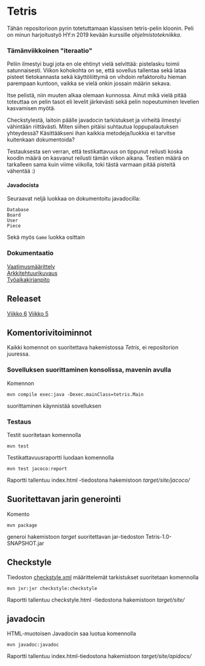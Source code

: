 # Tetris
Tähän repositorioon pyrin totetuttamaan klassisen tetris-pelin kloonin. Peli on minun harjoitustyö HY:n 2019 kevään kurssille _ohjelmistotekniikka_.

### Tämänviikkoinen "iteraatio"
Peliin ilmestyi bugi jota en ole ehtinyt vielä selvittää: pistelasku toimii satunnaisesti. Viikon kohokohta on se, että sovellus tallentaa sekä lataa pisteet tietokannasta sekä käyttöliittymä on vihdoin refaktoroitu hieman parempaan kuntoon, vaikka se vielä onkin jossain määrin sekava.

Itse pelistä, niin muuten alkaa olemaan kunnossa. Ainut mikä vielä pitää toteuttaa on pelin tasot eli levelit järkevästi sekä pelin nopeutuminen levelien kasvamisen myötä.

Checkstylestä, laitoin päälle javadocin tarkistukset ja virheitä ilmestyi vähintään riittävästi. Miten siihen pitäisi suhtautua loppupalautuksen yhteydessä? Käsittääkseni ihan kaikkia metodeja/luokkia ei tarvitse kuitenkaan dokumentoida?

Testauksesta sen verran, että testikattavuus on tippunut reilusti koska koodin määrä on kasvanut reilusti tämän viikon aikana. Testien määrä on tarkalleen sama kuin viime viikolla, toki tästä varmaan pitää pisteitä vähentää :)

#### Javadocista
Seuraavat neljä luokkaa on dokumentoitu javadocilla:
```
Database
Board
User
Piece
```
Sekä myös ```Game``` luokka osittain

### Dokumentaatio
[Vaatimusmäärittely](https://github.com/kordaniel/ot-harjoitustyo/blob/master/dokumentaatio/vaatimusmaarittely.md)  
[Arkkitehtuurikuvaus](https://github.com/kordaniel/ot-harjoitustyo/blob/master/dokumentaatio/arkkitehtuuri.md)  
[Työaikakirjanpito](https://github.com/kordaniel/ot-harjoitustyo/blob/master/dokumentaatio/tuntikirjanpito.md)  

## Releaset
[Viikko 6](https://github.com/kordaniel/ot-harjoitustyo/releases/tag/viikko6)
[Viikko 5](https://github.com/kordaniel/ot-harjoitustyo/releases/tag/viikko5)

## Komentorivitoiminnot
Kaikki komennot on suoritettava hakemistossa _Tetris_, ei repositorion juuressa.

### Sovelluksen suorittaminen konsolissa, mavenin avulla
Komennon  

```
mvn compile exec:java -Dexec.mainClass=tetris.Main
```
suorittaminen käynnistää sovelluksen  

### Testaus
Testit suoritetaan komennolla  

```
mvn test
```

Testikattavuusraportti luodaan komennolla  

```
mvn test jacoco:report
```
Raportti tallentuu index.html -tiedostona hakemistoon _target/site/jacoco/_

## Suoritettavan jarin generointi
Komento  

```
mvn package
```
generoi hakemistoon _target_ suoritettavan jar-tiedoston Tetris-1.0-SNAPSHOT.jar  


## Checkstyle
Tiedoston [checkstyle.xml](https://github.com/kordaniel/ot-harjoitustyo/blob/master/Tetris/checkstyle.xml) määrittelemät tarkistukset suoritetaan komennolla
```
mvn jxr:jxr checkstyle:checkstyle
```
Raportti tallentuu checkstyle.html -tiedostona hakemistoon _target/site/_

## javadocin
HTML-muotoisen Javadocin saa luotua komennolla
```
mvn javadoc:javadoc
```
Raportti tallentuu index.html-tiedostona hakemistoon _target/site/apidocs/_
